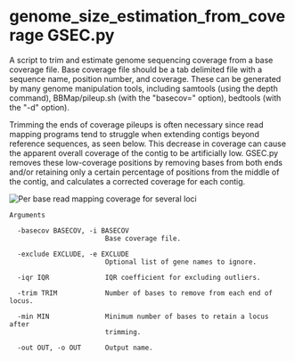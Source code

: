 # genome_size_estimation_from_coverage GSEC.py

A script to trim and estimate genome sequencing coverage from a base coverage file. Base coverage file should be a tab delimited file with a sequence name, position number, and coverage. These can be generated by many genome manipulation tools, including samtools (using the depth command), BBMap/pileup.sh (with the "basecov=" option), bedtools (with the "-d" option).

Trimming the ends of coverage pileups is often necessary since read mapping programs tend to struggle when extending contigs beyond reference sequences, as seen below. This decrease in coverage can cause the apparent overall coverage of the contig to be artificially low. GSEC.py removes these low-coverage positions by removing bases from both ends and/or retaining only a certain percentage of positions from the middle of the contig, and calculates a corrected coverage for each contig.

![Per base read mapping coverage for several loci](https://github.com/JMPflug/genome_size_estimation_from_coverage/blob/master/Fig.%20FX1.%20BembidionCoverageSimplified.png)

```
Arguments

  -basecov BASECOV, -i BASECOV
                        Base coverage file.
                        
  -exclude EXCLUDE, -e EXCLUDE
                        Optional list of gene names to ignore.
                        
  -iqr IQR              IQR coefficient for excluding outliers.
  
  -trim TRIM            Number of bases to remove from each end of locus.
  
  -min MIN              Minimum number of bases to retain a locus after
                        trimming.
                        
  -out OUT, -o OUT      Output name.
```
